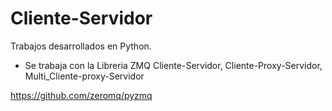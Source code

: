 # Cliente-Servidor

Trabajos desarrollados en Python.

- Se trabaja con la Libreria ZMQ Cliente-Servidor, Cliente-Proxy-Servidor, Multi_Cliente-proxy-Servidor

https://github.com/zeromq/pyzmq
